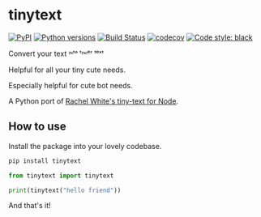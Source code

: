 tinytext
========

[![PyPI](https://img.shields.io/pypi/v/tinytext.svg)](https://pypi.org/project/tinytext)
[![Python versions](https://img.shields.io/pypi/pyversions/tinytext.svg)](https://pypi.org/project/tinytext)
[![Build Status](https://travis-ci.org/hugovk/tinytext.svg?branch=master)](https://travis-ci.org/hugovk/tinytext)
[![codecov](https://codecov.io/gh/hugovk/tinytext/branch/master/graph/badge.svg)](https://codecov.io/gh/hugovk/tinytext)
[![Code style: black](https://img.shields.io/badge/code%20style-black-000000.svg)](https://github.com/ambv/black)

Convert your text ᶦᶰᵗᵒ ᵗᶦᶰᶦᵉʳ ᵗᵉˣᵗ

Helpful for all your tiny cute needs.

Especially helpful for cute bot needs.

A Python port of [Rachel White's tiny-text for Node](https://github.com/rachelnicole/tiny-text).

How to use
----------

Install the package into your lovely codebase.

```bash
pip install tinytext
```

```python
from tinytext import tinytext

print(tinytext("hello friend"))
```

And that's it!
